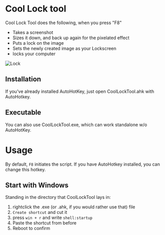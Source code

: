 # Cool Lock tool
Cool Lock Tool does the following, when you press "F8"

* Takes a screenshot
* Sizes it down, and back up again for the pixelated effect
* Puts a lock on the image
* Sets the newly created image as your Lockscreen
* locks your computer

![Lock](https://user-images.githubusercontent.com/22538066/83337516-4e558400-a2bc-11ea-9697-2b30f6ea505e.png)

## Installation
If you've already installed AutoHotKey, just open CoolLockTool.ahk with AutoHotkey.

## Executable
You can also use CoolLockTool.exe, which can work standalone w/o AutoHotKey.

# Usage
By default, `F8` initiates the script. If you have AutoHotkey installed, you can change this hotkey.

## Start with Windows
Standing in the directory that CoolLockTool lays in:

1. rightclick the .exe (or .ahk, if you would rather use that) file
2. `Create shortcut` and cut it
3. press `win + r` and write `shell:startup`
4. Paste the shortcut from before 
5. Reboot to confirm 
